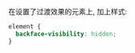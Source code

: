 <!--
title: CSS过渡效果导致元素抖动
tag: CSS
-->
在设置了过渡效果的元素上, 加上样式:
``` css
element {
  backface-visibility: hidden;
}
```